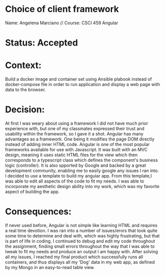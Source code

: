 # Choice of client framework
Name: Angelena Marciano // Course: CSCI 459
Angular 

# Status: Accepted

# Context: 

Build a docker image and container set using Ansible plabook instead of docker-compose file in order to run application and display a web page with data to the browser.


# Decision:

At first I was weary about using a framework I did not have much prior experience with, but one of my classmates expressed their trust and usability within the framework, so I gave it a shot.
Angular has many advantages as a framework. One being it modifies the page DOM directly instead of adding inner HTML code. 
Angular is one of the most popular frameworks available for use with Javascript. It was built with an MVC design, meaning it uses static HTML files for the view which then corresponds to a typescript class which defines the component's business logic (controller).
It is also spported by Google and backed by a great development community, enabling me to easily google any issues I ran into.
I decided to use a template to build my angular app. From this template,I was able to edit all aspects of the code to fit my needs. I was able to incorporate my aesthetic design ability into my work, which was my favorite aspect of building the app.


# Consequences: 

If never used before, Angular is not simple like learning HTML and requires a real time devotion.
I was ran into a number of issues/erors that took quite some time to determine and deal with, which was highly frustrating, but that is part of life in coding. 
I continued to debug and edit my code throughout the assignment, finding small errors throughout the way that I was able to tweak to fit my needs and produce an output I am happy with.
After solving all my issues, I reached my final product which successfully runs all containers, and thus displays all my 'Dog' data in my web app, as defined by my Mongo  in an easy-to-read table view.